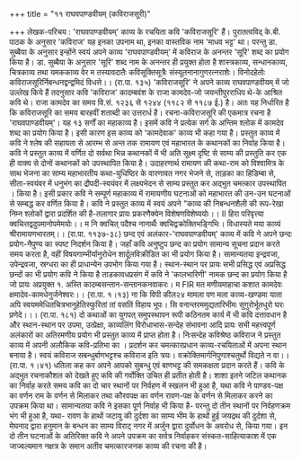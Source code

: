 +++
title = "११ राघवपाण्डवीयम् (कविराजसूरी)"

+++
लेखक-परिचय : 'राघवपाण्डवीयम्' काव्य के रचयिता कवि 'कविराजसूरि' हैं। पुरातत्वविद् के.बी. पाठक के अनुसार 'कविराज' यह इनका उपनाम था, इनका वास्तविक नाम 'माधव भट्ट' था। परन्तु डा. सुब्बैया के अनुसार इन्होंने स्वयं अपने काव्य 'राघवपाण्डवीयम्' में कविराज के अनन्तर 'सूरि' शब्द का प्रयोग किया है। डा. सुब्बैया के अनुसार 'सूरि' शब्द नाम के अनन्तर ही प्रयुक्त होता है
शास्त्रकाव्य, सन्धानकाव्य, चित्रकाव्य तथा यमककाव्य वेर म तस्यावदातैः कविसूक्तिसूत्रैः संस्यूतनानागुणरत्नराशेः। विनोदहेतोः कविराजसूरिर्निबन्धनद्वन्द्वमिदं विधत्ते।।
(रा.पा. १३५) 'कविराजसूरि' ने अपने काव्य राघवपाण्डवीयम् में जो उल्लेख किये हैं तदनुसार कवि 'कविराज' कादम्बवंश के राजा कामदेव-जो जयन्तीपुरराधिप थे-के आश्रित कवि थे।
राजा कामदेव का समय वि.सं. १२३६ से १२४४ (११८२ से ११८७ ई.) है। अतः यह निर्धारित है कि कविराजसूरि का समय बारहवीं शताब्दी का उत्तरार्ध है।
रचना-कविराजसूरि की एकमात्र रचना है 'राघवपाण्डवीयम्'। यह १३ सर्गों का महाकाव्य है। इसमें कवि ने प्रत्येक सर्ग के अन्तिम श्लोक में कामदेव शब्द का प्रयोग किया है। इसी कारण इस काव्य को 'कामदेवाक' काव्य भी कहा गया है। प्रस्तुत काव्य में कवि ने श्लेष की सहायता से आरम्भ से अन्त तक रामायण एवं महाभारत के कथानकों का निर्वाह किया है। कवि ने प्रस्तुत काव्य में वर्णित दो सर्वथा भिन्न कथानकों में भी अति सूक्ष्म
दृष्टि से साम्य की प्रस्तुति कर एक ही वाक्य से दोनों कथानकों को उपस्थापित किया है। उदाहरणार्थ रामायण की कथा-राम को विश्वामित्र के साथ भेजना का साम्य महाभारतीय कथा-युधिष्ठिर के वारणावत नगर भेजने से, ताड़का का हिडिम्बा से, सीता-स्वयंवर में धनुभंग का द्रौपदी-स्वयंवर में लक्ष्यभेदन से साम्य प्रस्तुत कर अद्भुत चमत्कार उपस्थापित । किया है। इसी प्रकार कवि ने सम्पूर्ण महाकाव्य में रामायणीय घटनाओं को महाभारत की
उन-उन घटनाओं से सम्बद्ध कर वर्णित किया है। कवि ने प्रस्तुत काव्य में स्वयं अपने "काव्य की निबन्धनशैली की रूप-रेखा निम्न श्लोकों द्वारा प्रदर्शित की है-तलागार
प्रायः प्रकरणैक्येन विशेषणविशेष्ययोः।। II हिरा परिवृत्त्या क्वचित्तद्वदुपमानोपमेमयोः।। म नि क्वचित् पदैश्च नानार्थैः क्वचिद्वक्रोक्तिभङ्गिभिः।
विधास्यते मया काव्यं श्रीरामायणभारतम्।। (रा.पा. ११३७-३८) छन्द एवं अलंकार-'राघवपाण्डवीयम्' काव्य में कवि ने अपने छन्दः प्रयोग-नैपुण्य का स्पष्ट निदर्शन किया है। जहाँ कवि अनुष्टुप छन्द का प्रयोग सामान्य सूचना प्रदान करते समय करता है, वहीं विषयगाम्भीर्यानुरोधेन शार्दूलविक्रीडित का भी प्रयोग किया है। सामान्यतया इन्द्रवजा, उपेन्द्रवजा, स्रग्धरा का ही प्राधान्येन उपभोग किया गया है। स्थान-स्थान पर प्रायः सभी प्रसिद्ध एवं अप्रसिद्ध छन्दों का भी प्रयोग कवि ने किया है ताडकावधप्रसंग में कवि ने 'कालभारिणी' नामक छन्द का प्रयोग किया है जो प्रायः अप्रयुक्त
१. अस्ति कादम्बसन्तान-सन्तानकनवाकरः। म FIR मत मणीयमाहाचा कशात कामदेवः क्षमादेव-कामधेनुर्जनेश्वरः।। (रा.पा. १।१३) ना कि विपी कील२४
मामला पण मला काव्य-खण्डमा याता अपि स्वयममेधितचित्रभानुहेतिस्फुरितां तां वसतिं विहाय भूपः। सि वनान्तरममुद्यतारिभीमः सुगुरोर्भूतधुरो घरः प्रणेदे।।।
(रा.पा. १८१) दो कथाओं का युगपत् समुपस्थापन रूपी कठिनतम कार्य में भी कवि दत्तावधान है और स्थान-स्थान पर उपमा, उत्प्रेक्षा, काव्यलिंग विरोधाभास-सन्देह संभावना आदि प्रायः सभी महत्त्वपूर्ण अलंकारों का अतिरमणीय प्रयोग भी प्रस्तुत काव्य में प्राप्त होता है।
निःसन्देह कविश्रेष्ठ कविराज ने प्रस्तुत काव्य में अपनी अलौकिक कवि-प्रतिभा का । प्रदर्शन कर चमत्कारप्रधान काव्य-रचयिताओं में अपना स्थान बनाया है। स्वयं कविराज
सबन्धुर्बाणभट्टश्च कविराज इति त्रयः। वक्रोक्तिमार्गनिपुणाश्चतुर्थो विद्यते न वा।।
(रा.पा. १।४१) धतिला कह कर अपने आपको सुबन्धु एवं बाणभट्ट की समकक्षता प्रदान करते हैं। कवि के
अद्भुत रचनाकौशल को देखते हुए कवि की गर्वोक्ति उचित ही प्रतीत होती है। शाशा इतने जटिल कथानक का निर्वाह करते समय कवि का दो चार स्थानों पर निर्वहण में स्खलन भी हुआ है, यथा कवि ने पाण्डव-पक्ष का वर्णन राम के वर्णन से मिलाकर तथा कौरवपक्ष का वर्णन रावण-पक्ष के वर्णन से मिलाकर करने का उपक्रम किया था। सामान्यतया कवि ने इसका पूर्ण निर्वाह भी किया है- परन्तु दो तीन स्थानों पर निर्वहणक्रम भंग भी हुआ है, यथा- रावण के हाथों जटायु की दुर्दशा का साम्य भीम के हाथों हुई जयद्रथ की दुर्दशा से, मेघनाद द्वारा हनुमान के बन्धन का साम्य विराट् नगर में अर्जुन द्वारा दुर्योधन के अवरोध से, किया गया। इन दो तीन घटनाओं के अतिरिक्त कवि ने अपने उपक्रम का सर्वत्र निर्वाहकर संस्कत-साहित्याकाश में एक जाज्वल्यमान नक्षत्र के समान अतीव चमत्कारजनक काव्य की रचना की है।